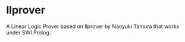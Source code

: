 llprover
========

A Linear Logic Prover based on llprover by Naoyuki Tamura that works under SWI Prolog.
